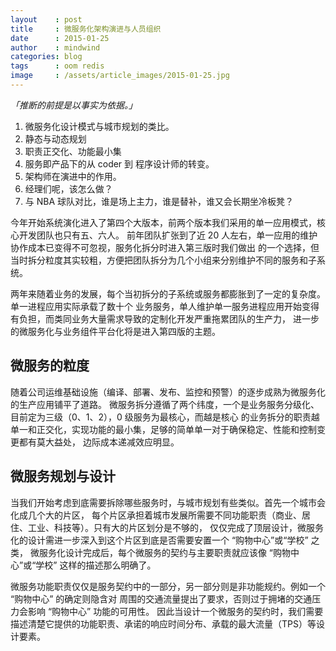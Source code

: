 ```yaml
---
layout    : post
title     : 微服务化架构演进与人员组织
date      : 2015-01-25
author    : mindwind
categories: blog
tags      : oom redis
image     : /assets/article_images/2015-01-25.jpg
---
```



_「推断的前提是以事实为依据。」_


1. 微服务化设计模式与城市规划的类比。
2. 静态与动态规划
3. 职责正交化、功能最小集
4. 服务即产品下的从 coder 到 程序设计师的转变。
5. 架构师在演进中的作用。
6. 经理们呢，该怎么做？
7. 与 NBA 球队对比，谁是场上主力，谁是替补，谁又会长期坐冷板凳？


今年开始系统演化进入了第四个大版本，前两个版本我们采用的单一应用模式，核心开发团队也只有五、六人。
前年团队扩张到了近 20 人左右，单一应用的维护协作成本已变得不可忽视，服务化拆分时进入第三版时我们做出
的一个选择，但当时拆分粒度其实较粗，方便把团队拆分为几个小组来分别维护不同的服务和子系统。

两年来随着业务的发展，每个当初拆分的子系统或服务都膨胀到了一定的复杂度。单一进程应用实际承载了数十个
业务服务，单人维护单一服务进程应用开始变得有负担，而类同业务大量需求导致的定制化开发严重拖累团队的生产力，
进一步的微服务化与业务组件平台化将是进入第四版的主题。


## 微服务的粒度
随着公司运维基础设施（编译、部署、发布、监控和预警）的逐步成熟为微服务化的生产应用铺平了道路。
微服务拆分遵循了两个纬度，一个是业务服务分级化、目前定为三级（0、1、2），0 级服务为最核心，而越是核心
的业务拆分的职责越单一和正交化，实现功能的最小集，足够的简单单一对于确保稳定、性能和控制变更都有莫大益处，
边际成本递减效应明显。


## 微服务规划与设计
当我们开始考虑到底需要拆除哪些服务时，与城市规划有些类似。首先一个城市会化成几个大的片区，
每个片区承担着城市发展所需要不同功能职责（商业、居住、工业、科技等）。只有大的片区划分是不够的，
仅仅完成了顶层设计，微服务化的设计需进一步深入到这个片区到底是否需要安置一个 “购物中心”或“学校” 之类，
微服务化设计完成后，每个微服务的契约与主要职责就应该像 “购物中心”或“学校” 这样的描述那么明确了。

微服务功能职责仅仅是服务契约中的一部分，另一部分则是非功能规约。例如一个 “购物中心” 的确定则隐含对
周围的交通流量提出了要求，否则过于拥堵的交通压力会影响 “购物中心” 功能的可用性。
因此当设计一个微服务的契约时，我们需要描述清楚它提供的功能职责、承诺的响应时间分布、承载的最大流量（TPS）等设计要素。
